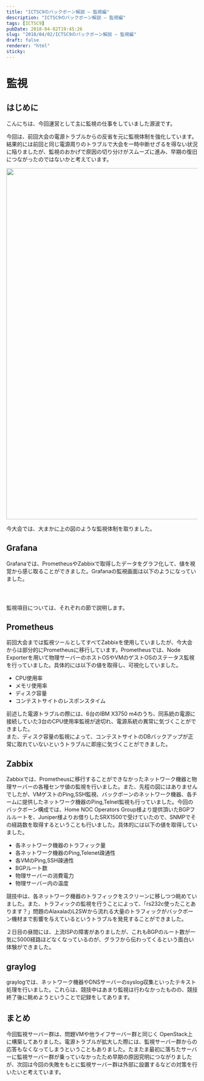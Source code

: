 ```yaml
---
title: "ICTSC9のバックボーン解説 – 監視編"
description: "ICTSC9のバックボーン解説 – 監視編"
tags: [ICTSC9]
pubDate: 2018-04-02T19:45:26
slug: "2018/04/02/ICTSC9のバックボーン解説 – 監視編"
draft: false
renderer: "html"
sticky: 
---
```


<h1>監視</h1>
<h2>はじめに</h2>
<p>こんにちは、今回運営として主に監視の仕事をしていました源波です。</p>
<p>今回は、前回大会の電源トラブルからの反省を元に監視体制を強化しています。結果的には前回と同じ電源周りのトラブルで大会を一時中断せざるを得ない状況に陥りましたが、監視のおかげで原因の切り分けがスムーズに進み、早期の復旧につながったのではないかと考えています。</p>
<p><img decoding="async" loading="lazy" src="/images/wp/2018/03/Gy9CQgo-1.png.webp" alt="" width="2326" height="924" class="alignnone size-full wp-image-1575" /></p>
<p>今大会では、大まかに上の図のような監視体制を取りました。</p>
<h2>Grafana</h2>
<p>Grafanaでは、PrometheusやZabbixで取得したデータをグラフ化して、値を視覚から感じ取ることができました。Grafanaの監視画面は以下のようになっていました。</p>
<p><img decoding="async" src="https://i.imgur.com/vulqPUY.jpg.webp" alt="" /></p>
<p><img decoding="async" src="https://i.imgur.com/8rBcZCL.png.webp" alt="" /></p>
<p><img decoding="async" src="https://i.imgur.com/YRPMyW4.png.webp" alt="" /></p>
<p>監視項目については、それぞれの節で説明します。</p>
<h2>Prometheus</h2>
<p>前回大会までは監視ツールとしてすべてZabbixを使用していましたが、今大会からは部分的にPrometheusに移行しています。Prometheusでは、Node Exporterを用いて物理サーバーのホストOSやVMのゲストOSのステータス監視を行っていました。具体的には以下の値を取得し、可視化していました。</p>
<ul>
<li>CPU使用率</li>
<li>メモリ使用率</li>
<li>ディスク容量</li>
<li>コンテストサイトのレスポンスタイム</li>
</ul>
<p>前述した電源トラブルの際には、6台のIBM X3750 m4のうち、同系統の電源に接続していた3台のCPU使用率監視が途切れ、電源系統の異常に気づくことができました。<br />
また、ディスク容量の監視によって、コンテストサイトのDBバックアップが正常に取れていないというトラブルに即座に気づくことができました。</p>
<h2>Zabbix</h2>
<p>Zabbixでは、Prometheusに移行することができなかったネットワーク機器と物理サーバーの各種センサ値の監視を行いました。また、先程の図にはありませんでしたが、VMゲストのPing,SSH監視、バックボーンのネットワーク機器、各チームに提供したネットワーク機器のPing,Telnet監視も行っていました。今回のバックボーン構成では、Home NOC Operators Group様より提供頂いたBGPフルルートを、Juniper様よりお借りしたSRX1500で受けていたので、SNMPでその経路数を取得するということも行いました。具体的には以下の値を取得していました。</p>
<ul>
<li>各ネットワーク機器のトラフィック量</li>
<li>各ネットワーク機器のPing,Telenet疎通性</li>
<li>各VMのPing,SSH疎通性</li>
<li>BGPルート数</li>
<li>物理サーバーの消費電力</li>
<li>物理サーバー内の温度</li>
</ul>
<p>競技中は、各ネットワーク機器のトラフィックをスクリーンに移しつつ眺めていました。また、トラフィックの監視を行うことによって、「rs232c使ったことあります？」問題のAlaxalaのL2SWから流れる大量のトラフィックがバックボーン機材まで影響を与えているというトラブルを発見することができました。</p>
<p>２日目の昼間には、上流ISPの障害がありましたが、これもBGPのルート数が一気に5000経路ほどなくなっているのが、グラフから伝わってくるという面白い体験ができました。</p>
<h2>graylog</h2>
<p>graylogでは、ネットワーク機器やDNSサーバーのsyslog収集といったテキスト処理を行いました。これらは、競技中はあまり監視は行わなかったものの、競技終了後に眺めようということで記録をしてあります。</p>
<h2>まとめ</h2>
<p>今回監視サーバー群は、問題VMや他ライフサーバー群と同じく OpenStack上に構築してありました。電源トラブルが拡大した際には、監視サーバー群からの応答もなくなってしまうということもありました。たまたま最初に落ちたサーバーに監視サーバー群が乗っていなかったため早期の原因究明につながりましたが、次回は今回の失敗をもとに監視サーバー群は外部に設置するなどの対策を行いたいと考えています。</p>
